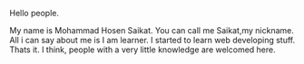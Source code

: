 Hello people.

My name is Mohammad Hosen Saikat. You can call me Saikat,my nickname.
All i can say about me is I am learner. I started to learn web developing stuff.
Thats it. I think, people with a very little knowledge are welcomed here.
